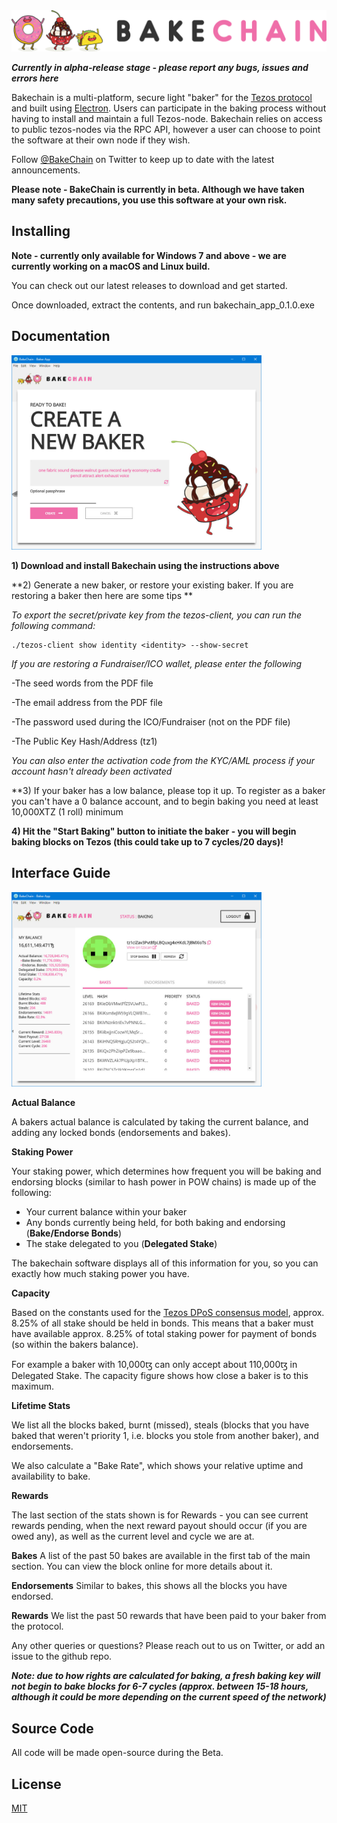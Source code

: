 <img src="https://github.com/bakechain/bakechain.github.io/raw/master/assets/img/logo.png" width="600">

***Currently in alpha-release stage - please report any bugs, issues and errors here***

Bakechain is a multi-platform, secure light "baker" for the [Tezos protocol](https://www.tezos.com/) and built using [Electron](https://electronjs.org/). Users can participate in the baking process without having to install and maintain a full Tezos-node. Bakechain relies on access to public tezos-nodes via the RPC API, however a user can choose to point the software at their own node if they wish.

Follow [@BakeChain](https://twitter.com/BakeChain) on Twitter to keep up to date with the latest announcements.

**Please note - BakeChain is currently in beta. Although we have taken many safety precautions, you use this software at your own risk.**

## Installing
**Note - currently only available for Windows 7 and above - we are currently working on a macOS and Linux build.**

You can check out our latest releases to download and get started.

Once downloaded, extract the contents, and run bakechain_app_0.1.0.exe

## Documentation

<img src="https://github.com/bakechain/bakechain.github.io/raw/master/assets/img/appscreen1.jpg" width="400">

**1) Download and install Bakechain using the instructions above**

**2) Generate a new baker, or restore your existing baker. If you are restoring a baker then here are some tips **

_To export the secret/private key from the tezos-client, you can run the following command:_
```no-highlight
./tezos-client show identity <identity> --show-secret
```

_If you are restoring a Fundraiser/ICO wallet, please enter the following_

-The seed words from the PDF file

-The email address from the PDF file

-The password used during the ICO/Fundraiser (not on the PDF file)

-The Public Key Hash/Address (tz1)


_You can also enter the activation code from the KYC/AML process if your account hasn't already been activated_  

**3) If your baker has a low balance, please top it up. To register as a baker you can't have a 0 balance account, and to begin baking you need at least 10,000XTZ (1 roll) minimum

**4) Hit the "Start Baking" button to initiate the baker - you will begin baking blocks on Tezos (this could take up to 7 cycles/20 days)!**

## Interface Guide

<img src="https://github.com/bakechain/bakechain.github.io/raw/master/assets/img/appscreen.jpg" width="400">

**Actual Balance**

A bakers actual balance is calculated by taking the current balance, and adding any locked bonds (endorsements and bakes).

**Staking Power**

Your staking power, which determines how frequent you will be baking and endorsing blocks (similar to hash power in POW chains) is made up of the following:
* Your current balance within your baker
* Any bonds currently being held, for both baking and endorsing (**Bake/Endorse Bonds**)
* The stake delegated to you (**Delegated Stake**)

The bakechain software displays all of this information for you, so you can exactly how much staking power you have.

**Capacity**

Based on the constants used for the [Tezos DPoS consensus model](http://doc.tzalpha.net/whitedoc/proof_of_stake.html), approx. 8.25% of all stake should be held in bonds. This means that a baker must have available approx. 8.25% of total staking power for payment of bonds (so within the bakers balance).

For example a baker with 10,000ꜩ can only accept about 110,000ꜩ in Delegated Stake. The capacity figure shows how close a baker is to this maximum.

**Lifetime Stats**

We list all the blocks baked, burnt (missed), steals (blocks that you have baked that weren't priority 1, i.e. blocks you stole from another baker), and endorsements.

We also calculate a "Bake Rate", which shows your relative uptime and availability to bake.

**Rewards**

The last section of the stats shown is for Rewards - you can see current rewards pending, when the next reward payout should occur (if you are owed any), as well as the current level and cycle we are at.

**Bakes**
A list of the past 50 bakes are available in the first tab of the main section. You can view the block online for more details about it.

**Endorsements**
Similar to bakes, this shows all the blocks you have endorsed.

**Rewards**
We list the past 50 rewards that have been paid to your baker from the protocol.

Any other queries or questions? Please reach out to us on Twitter, or add an issue to the github repo.

___Note: due to how rights are calculated for baking, a fresh baking key will not begin to bake blocks for 6-7 cycles (approx. between 15-18 hours, although it could be more depending on the current speed of the network)___

## Source Code
All code will be made open-source during the Beta.

## License
[MIT](https://github.com/bakechain/bakechain/blob/master/LICENSE.md)
